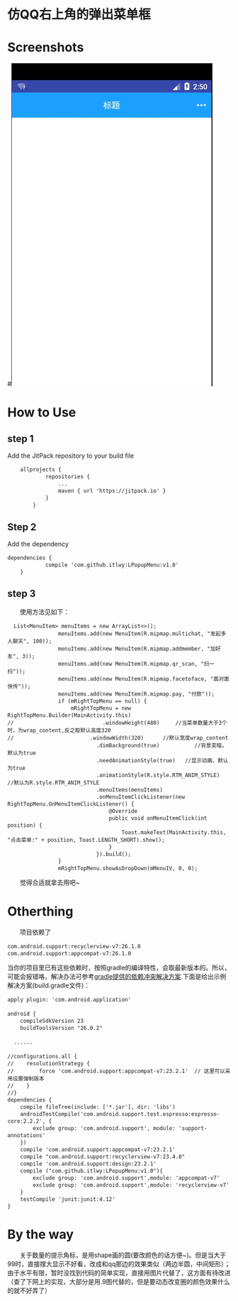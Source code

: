 # 仿QQ右上角的弹出菜单框

# Screenshots
#![Alt text](https://github.com/itlwy/LPopupMenu/blob/master/pic/rtPopupMenu.gif)

# How to Use

## step 1 
Add the JitPack repository to your build file

```
	allprojects {
			repositories {
				...
				maven { url 'https://jitpack.io' }
			}
		}
```

## Step 2
Add the dependency

```
dependencies {
	        compile 'com.github.itlwy:LPopupMenu:v1.0'
	}

```

## step 3
　　使用方法见如下：

```
  List<MenuItem> menuItems = new ArrayList<>();
                menuItems.add(new MenuItem(R.mipmap.multichat, "发起多人聊天", 100));
                menuItems.add(new MenuItem(R.mipmap.addmember, "加好友", 3));
                menuItems.add(new MenuItem(R.mipmap.qr_scan, "扫一扫"));
                menuItems.add(new MenuItem(R.mipmap.facetoface, "面对面快传"));
                menuItems.add(new MenuItem(R.mipmap.pay, "付款"));
                if (mRightTopMenu == null) {
                    mRightTopMenu = new RightTopMenu.Builder(MainActivity.this)
//                            .windowHeight(480)     //当菜单数量大于3个时，为wrap_content,反之取默认高度320
//                        .windowWidth(320)      //默认宽度wrap_content
                            .dimBackground(true)           //背景变暗，默认为true
                            .needAnimationStyle(true)   //显示动画，默认为true
                            .animationStyle(R.style.RTM_ANIM_STYLE)  //默认为R.style.RTM_ANIM_STYLE
                            .menuItems(menuItems)
                            .onMenuItemClickListener(new RightTopMenu.OnMenuItemClickListener() {
                                @Override
                                public void onMenuItemClick(int position) {
                                    Toast.makeText(MainActivity.this, "点击菜单:" + position, Toast.LENGTH_SHORT).show();
                                }
                            }).build();
                }
                mRightTopMenu.showAsDropDown(mMenuIV, 0, 0);
```

　　觉得合适就拿去用吧~
# Otherthing
　　项目依赖了

```
com.android.support:recyclerview-v7:26.1.0
com.android.support:appcompat-v7:26.1.0
```
  当你的项目里已有这些依赖时，按照gradle的编译特性，会取最新版本的。所以，可能会报错咯，解决办法可参考[gradle提供的依赖冲突解决方案](http://blog.csdn.net/Weiye__Lee/article/details/79472501).下面是给出示例解决方案(build.gradle文件)：
  
```
apply plugin: 'com.android.application'

android {
    compileSdkVersion 23
    buildToolsVersion "26.0.2"

  ......
  
//configurations.all {
//    resolutionStrategy {
//        force 'com.android.support:appcompat-v7:23.2.1'  // 这里可以采用设置强制版本
//    }
//}
dependencies {
    compile fileTree(include: ['*.jar'], dir: 'libs')
    androidTestCompile('com.android.support.test.espresso:espresso-core:2.2.2', {
        exclude group: 'com.android.support', module: 'support-annotations'
    })
    compile 'com.android.support:appcompat-v7:23.2.1'
    compile "com.android.support:recyclerview-v7:23.4.0"
    compile 'com.android.support:design:23.2.1'
    compile ("com.github.itlwy:LPopupMenu:v1.0"){
        exclude group: 'com.android.support',module: 'appcompat-v7'
        exclude group: 'com.android.support',module: 'recyclerview-v7'
    }
    testCompile 'junit:junit:4.12'
}

```

# By the way
　　关于数量的提示角标，是用shape画的圆(要改颜色的话方便~)。但是当大于99时，直接撑大显示不好看，改成和qq那边的效果类似（两边半圆，中间矩形）；由于水平有限，暂时没找到代码的简单实现，直接用图片代替了，这方面有待改进（查了下网上的实现，大部分是用.9图代替的，但是要动态改变圈的颜色效果什么的就不好弄了）